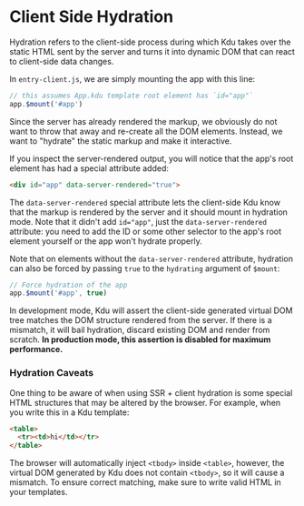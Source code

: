 # Client Side Hydration

Hydration refers to the client-side process during which Kdu takes over the static HTML sent by the server and turns it into dynamic DOM that can react to client-side data changes.

In `entry-client.js`, we are simply mounting the app with this line:

``` js
// this assumes App.kdu template root element has `id="app"`
app.$mount('#app')
```

Since the server has already rendered the markup, we obviously do not want to throw that away and re-create all the DOM elements. Instead, we want to "hydrate" the static markup and make it interactive.

If you inspect the server-rendered output, you will notice that the app's root element has had a special attribute added:

``` html
<div id="app" data-server-rendered="true">
```

The `data-server-rendered` special attribute lets the client-side Kdu know that the markup is rendered by the server and it should mount in hydration mode. Note that it didn't add `id="app"`, just the `data-server-rendered` attribute: you need to add the ID or some other selector to the app's root element yourself or the app won't hydrate properly.

Note that on elements without the `data-server-rendered` attribute, hydration can also be forced by passing `true` to the `hydrating` argument of `$mount`:

``` js
// Force hydration of the app
app.$mount('#app', true)
```

In development mode, Kdu will assert the client-side generated virtual DOM tree matches the DOM structure rendered from the server. If there is a mismatch, it will bail hydration, discard existing DOM and render from scratch. **In production mode, this assertion is disabled for maximum performance.**

### Hydration Caveats

One thing to be aware of when using SSR + client hydration is some special HTML structures that may be altered by the browser. For example, when you write this in a Kdu template:

``` html
<table>
  <tr><td>hi</td></tr>
</table>
```

The browser will automatically inject `<tbody>` inside `<table>`, however, the virtual DOM generated by Kdu does not contain `<tbody>`, so it will cause a mismatch. To ensure correct matching, make sure to write valid HTML in your templates.
